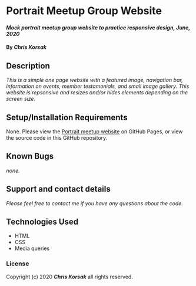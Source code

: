 # Portrait Meetup Group Website

#### _Mock portrait meetup group website to practice responsive design,  June, 2020_

#### By _**Chris Korsak**_

## Description

_This is a simple one page website with a featured image, navigation bar, information on events, member testamonials, and small image gallery. This website is repsonsive and resizes and/or hides elements depending on the screen size._

## Setup/Installation Requirements

None. Please view the [Portrait meetup website](https://chriskorsak.github.io/portrait-meetup/) on GitHub Pages, or view the source code in this GitHub repository.

## Known Bugs

_none._

## Support and contact details

_Please feel free to contact me if you have any questions about the code._

## Technologies Used

* HTML
* CSS
* Media queries

### License

Copyright (c) 2020 **_Chris Korsak_** all rights reserved.